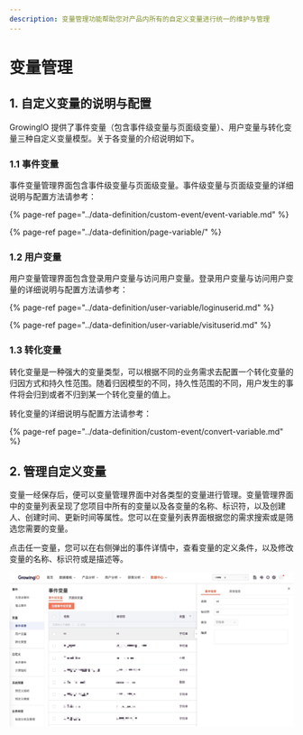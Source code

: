```yaml
---
description: 变量管理功能帮助您对产品内所有的自定义变量进行统一的维护与管理
---
```


# 变量管理

## **1. 自定义变量的说明与配置**

GrowingIO 提供了事件变量（包含事件级变量与页面级变量）、用户变量与转化变量三种自定义变量模型。关于各变量的介绍说明如下。

### 1.1 事件变量

事件变量管理界面包含事件级变量与页面级变量。事件级变量与页面级变量的详细说明与配置方法请参考：

{% page-ref page="../data-definition/custom-event/event-variable.md" %}

{% page-ref page="../data-definition/page-variable/" %}

### 1.2 用户变量

用户变量管理界面包含登录用户变量与访问用户变量。登录用户变量与访问用户变量的详细说明与配置方法请参考：

{% page-ref page="../data-definition/user-variable/loginuserid.md" %}

{% page-ref page="../data-definition/user-variable/visituserid.md" %}

###  1.3 转化变量

转化变量是一种强大的变量类型，可以根据不同的业务需求去配置一个转化变量的归因方式和持久性范围。随着归因模型的不同，持久性范围的不同，用户发生的事件将会归到或者不归到某一个转化变量的值上。

转化变量的详细说明与配置方法请参考：

{% page-ref page="../data-definition/custom-event/convert-variable.md" %}

## **2. 管理自定义变量**

变量一经保存后，便可以变量管理界面中对各类型的变量进行管理。变量管理界面中的变量列表呈现了您项目中所有的变量以及各变量的名称、标识符，以及创建人、创建时间、更新时间等属性。您可以在变量列表界面根据您的需求搜索或是筛选您需要的变量。

点击任一变量，您可以在右侧弹出的事件详情中，查看变量的定义条件，以及修改变量的名称、标识符或是描述等。

![&#x4E8B;&#x4EF6;&#x53D8;&#x91CF;&#x7BA1;&#x7406;](../.gitbook/assets/wechatimg68.jpeg)

